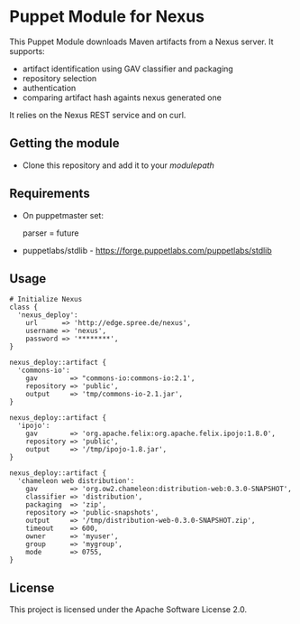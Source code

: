Puppet Module for Nexus
=======================

This Puppet Module downloads Maven artifacts from a Nexus server. It supports:

* artifact identification using GAV classifier and packaging
* repository selection
* authentication
* comparing artifact hash againts nexus generated one  

It relies on the Nexus REST service and on curl.

Getting the module
------------------

* Clone this repository and add it to your _modulepath_

Requirements
------------
* On puppetmaster set: 

    parser = future
    
* puppetlabs/stdlib - https://forge.puppetlabs.com/puppetlabs/stdlib

Usage
-----

    # Initialize Nexus
    class {
      'nexus_deploy':
        url      => 'http://edge.spree.de/nexus',
        username => 'nexus',
        password => '********',
    }

    nexus_deploy::artifact {
      'commons-io':
        gav        => "commons-io:commons-io:2.1',
        repository => 'public',
        output     => 'tmp/commons-io-2.1.jar',
    }

    nexus_deploy::artifact {
      'ipojo':
        gav        => 'org.apache.felix:org.apache.felix.ipojo:1.8.0',
        repository => 'public',
        output     => '/tmp/ipojo-1.8.jar',
    }

    nexus_deploy::artifact {
      'chameleon web distribution':
        gav        => 'org.ow2.chameleon:distribution-web:0.3.0-SNAPSHOT',
        classifier => 'distribution',
        packaging  => 'zip',
        repository => 'public-snapshots',
        output     => '/tmp/distribution-web-0.3.0-SNAPSHOT.zip',
        timeout    => 600,
        owner      => 'myuser',
        group      => 'mygroup',
        mode       => 0755,
    }


License
-------

This project is licensed under the Apache Software License 2.0.
